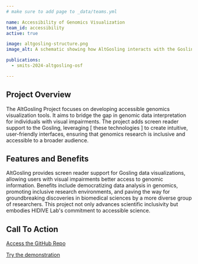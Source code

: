 ```yaml
---
# make sure to add page to _data/teams.yml

name: Accessibility of Genomics Visualization
team_id: accessibility
active: true

image: altgosling-structure.png
image_alt: A schematic showing how AltGosling interacts with the Gosling Spec and Gosling.js to construct alt text, long descriptions, and Tree-structured descriptions from Gosling Spec features and Gosling Renderer data.

publications:
  - smits-2024-altgosling-osf  

---
```


## Project Overview

The AltGosling Project focuses on developing accessible genomics visualization tools. It aims to bridge the gap in genomic data interpretation for individuals with visual impairments. The project adds screen reader support to the Gosling, leveraging [ these technologies ] to create intuitive, user-friendly interfaces, ensuring that genomics research is inclusive and accessible to a broader audience. 

## Features and Benefits

AltGosling provides screen reader support for Gosling data visualizations, allowing users with visual impairments better access to genomic information. Benefits include democratizing data analysis in genomics, promoting inclusive research environments, and paving the way for groundbreaking discoveries in biomedical sciences by a more diverse group of researchers. This project not only advances scientific inclusivity but embodies HIDIVE Lab's commitment to accessible science.

## Call To Action

[Access the GitHub Repo](https://github.com/thomcsmits/alt-gosling)

[Try the demonstration](https://thomcsmits.github.io/alt-gosling/)
